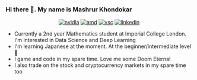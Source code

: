 ### Hi there 👋. My name is Mashrur Khondokar
<p align="center"><a href="https://www.nvidia.com/en-gb/geforce/graphics-cards/30-series/rtx-3070-3070ti/"><img src="https://img.shields.io/badge/NVIDIA-RTX3070-76B900?style=for-the-badge&amp;logo=nvidia&amp;logoColor=white" alt="nvidia"></a> 
<a href="https://www.amd.com/en/products/cpu/amd-ryzen-5-3600"><img src="https://img.shields.io/badge/AMD-Ryzen_5_3600-ED1C24?style=for-the-badge&amp;logo=amd&amp;logoColor=white" alt="amd"></a>
  <a href="https://code.visualstudio.com"><img src="https://img.shields.io/badge/Visual_Studio_Code-0078D4?style=for-the-badge&amp;logo=visual%20studio%20code&amp;logoColor=white" alt="vsc"></a>
  <a href="https://www.linkedin.com/in/mashrur-khondokar-b734a6214/"><img src="https://img.shields.io/badge/LinkedIn-0077B5?style=for-the-badge&amp;logo=linkedin&amp;logoColor=white" alt="linkedin"></a></p>
  
- Currently a 2nd year Mathematics student at Imperial College London. I'm interested in Data Science and Deep Learning
- I'm  learning Japanese at the moment. At the beginner/intermediate level🌱
- I game and code in my spare time. Love me some Doom Eternal
- I also trade on the stock and cryptocurrency markets in my spare time too
<!--
**theMashrur/theMashrur** is a ✨ _special_ ✨ repository because its `README.md` (this file) appears on your GitHub profile.

Here are some ideas to get you started:

- 🔭 I’m currently working on ...
- 🌱 I’m currently learning ...
- 👯 I’m looking to collaborate on ...
- 🤔 I’m looking for help with ...
- 💬 Ask me about ...
- 📫 How to reach me: ...
- 😄 Pronouns: ...
- ⚡ Fun fact: ...
-->
